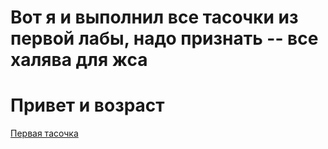 # Вот я и выполнил все тасочки из первой лабы, надо признать -- все халява для жса
# Привет и возраст
[Первая тасочка](https://github.com/4irillo/python_labs/blob/main/images/lab01/ex1.png)